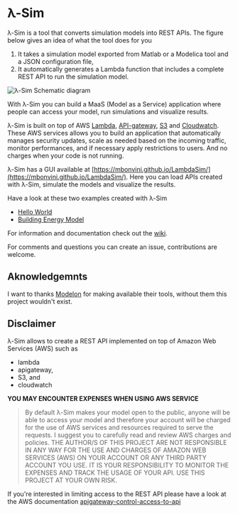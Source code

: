 # λ-Sim

λ-Sim is a tool that converts simulation models into REST APIs.
The figure below gives an idea of what the tool does for you

1. It takes a simulation model exported from Matlab or a Modelica
tool and a JSON configuration file,
3. It automatically generates a Lambda function that includes
a complete REST API to run the simulation model.

![λ-Sim Schematic diagram](https://github.com/mbonvini/LambdaSim/raw/master/images/diagram.png)

With λ-Sim you can build a MaaS (Model as a Service) application where
people can access your model, run simulations and visualize results.

λ-Sim is built on top of AWS [Lambda](https://aws.amazon.com/lambda/),
[API-gateway](https://aws.amazon.com/api-gateway/), [S3](https://aws.amazon.com/s3/)
and [Cloudwatch](https://aws.amazon.com/cloudwatch/).
These AWS services allows you to build an application that automatically manages
security updates, scale as needed based on the incoming traffic, monitor performances,
and if necessary apply restrictions to users.
And no charges when your code is not running.

λ-Sim has a GUI available at [https://mbonvini.github.io/LambdaSim/](https://mbonvini.github.io/LambdaSim/).
Here you can load APIs created with λ-Sim, simulate the models and visualize
the results.

Have a look at these two examples created with λ-Sim

- [Hello World](https://mbonvini.github.io/LambdaSim/?api=https://09r1151hxj.execute-api.us-west-2.amazonaws.com/prod/hello_world)
- [Building Energy Model](https://mbonvini.github.io/LambdaSim/?api=https://0m43gmgny4.execute-api.us-west-1.amazonaws.com/prod/simple_building)

For information and documentation check out the [wiki](https://github.com/mbonvini/LambdaSim/wiki).

For comments and questions you can create an issue, contributions are
welcome.

## Aknowledgemnts

I want to thanks [Modelon](http://www.modelon.com) for making available their tools,
without them this project wouldn't exist.

## Disclaimer

λ-Sim allows to create a REST API implemented on top of
Amazon Web Services (AWS) such as
- lambda
- apigateway,
- S3, and
- cloudwatch

**YOU MAY ENCOUNTER EXPENSES WHEN USING AWS SERVICE**

> By default λ-Sim makes your model open to the public, anyone will be able to
> access your model and therefore your account will
> be charged for the use of AWS services and resources required to serve the
> requests. I suggest you to carefully read and review AWS charges and policies.
> THE AUTHOR/S OF THIS PROJECT ARE NOT RESPONSIBLE IN ANY WAY FOR THE USE
> AND CHARGES OF AMAZON WEB SERVICES (AWS) ON YOUR ACCOUNT OR ANY THIRD PARTY
> ACCOUNT YOU USE. IT IS YOUR RESPONSIBILITY TO MONITOR THE EXPENSES
> AND TRACK THE USAGE OF YOUR API. USE THIS PROJECT AT YOUR OWN RISK.

If you're interested in limiting access to the REST API please have a
look at the AWS documentation
[apigateway-control-access-to-api](http://docs.aws.amazon.com/apigateway/latest/developerguide/apigateway-control-access-to-api.html)
